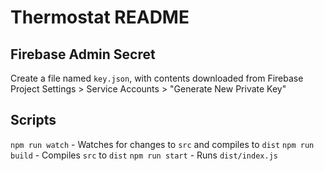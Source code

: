 # Thermostat README

## Firebase Admin Secret

Create a file named `key.json`, with contents downloaded from Firebase Project Settings > Service Accounts > "Generate New Private Key"

## Scripts

`npm run watch` - Watches for changes to `src` and compiles to `dist`
`npm run build` - Compiles `src` to `dist`
`npm run start` - Runs `dist/index.js`
